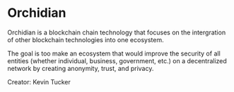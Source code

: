 # Orchidian

Orchidian is a blockchain chain technology that focuses on the intergration of other blockchain technologies into one ecosystem.

The goal is too make an ecosystem that would improve the security of all entities (whether individual, business, government, etc.) on a decentralized network by creating anonymity, trust, and privacy.


Creator: Kevin Tucker